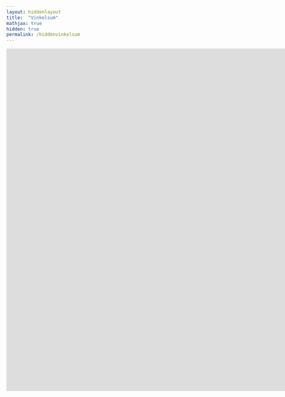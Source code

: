 ```yaml
---
layout: hiddenlayout
title:  "Vinkelsum"
mathjax: true
hidden: true
permalink: /hiddenvinkelsum
---
```


<iframe id="kmsembed-0_mr9gcp8b" width="1600" height="900" src="https://video.uia.no/embed/secure/iframe/entryId/0_mr9gcp8b/uiConfId/14973541" allowfullscreen webkitallowfullscreen mozAllowFullScreen allow="autoplay *; fullscreen *; encrypted-media *"  frameborder="0" title="Kaltura Player"></iframe>



